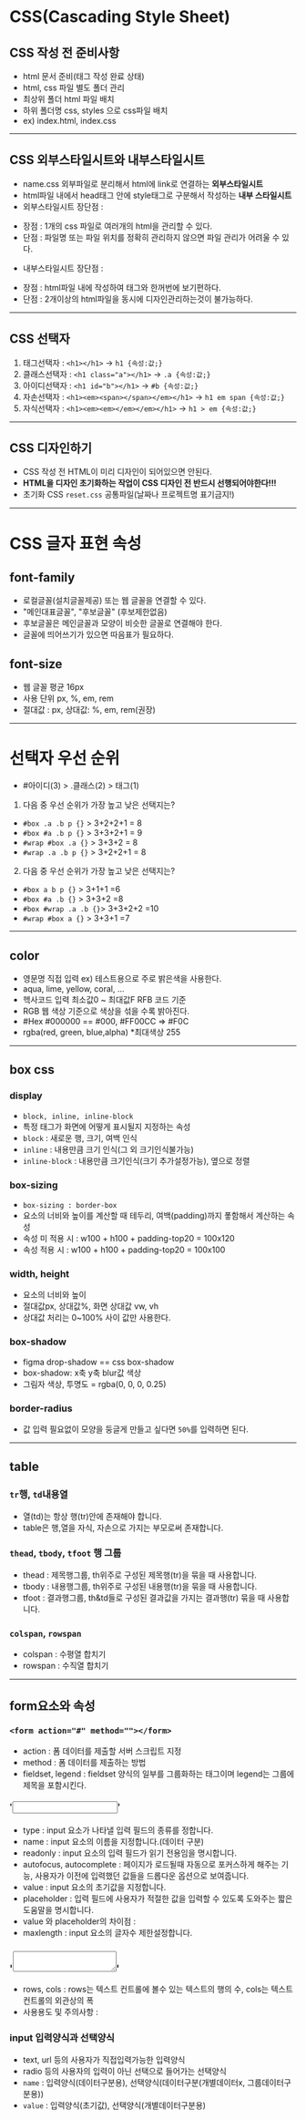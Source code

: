 # CSS(Cascading Style Sheet)
## CSS 작성 전 준비사항
* html 문서 준비(태그 작성 완료 상태)
* html, css 파일 별도 폴더 관리
* 최상위 폴더 html 파일 배치
* 하위 폴더명 css, styles 으로 css파일 배치 
* ex) index.html, index.css
---
## CSS 외부스타일시트와 내부스타일시트
* name.css 외부파일로 분리해서 html에 link로 연결하는 **외부스타일시트**
* html파일 내에서 head태그 안에 style태그로 구분해서 작성하는 **내부 스타일시트**
* 외부스타일시트 장단점 :
- 장점 : 1개의 css 파일로 여러개의 html을 관리할 수 있다.
- 단점 : 파일명 또는 파일 위치를 정확히 관리하지 않으면 파일 관리가 어려울 수 있다. 
* 내부스타일시트 장단점 :
- 장점 : html파일 내에 작성하여 태그와 한꺼번에 보기편하다.
- 단점 : 2개이상의 html파일을 동시에 디자인관리하는것이 불가능하다.
---
## CSS 선택자
1. 태그선택자 : `<h1></h1>` -> `h1 {속성:값;}`
2. 클래스선택자 : `<h1 class="a"></h1>` -> `.a {속성:값;}`
3. 아이디선택자 : `<h1 id="b"></h1>` -> `#b {속성:값;}`
4. 자손선택자 : `<h1><em><span></span></em></h1>` -> `h1 em span {속성:값;}`
5. 자식선택자 : `<h1><em><em></em></em></h1>` -> `h1 > em {속성:값;}`
---
## CSS 디자인하기
* CSS 작성 전 HTML이 미리 디자인이 되어있으면 안된다.
* **HTML을 디자인 초기화하는 작업이 CSS 디자인 전 반드시 선행되어야한다!!!**
* 초기화 CSS `reset.css` 공통파일(날짜나 프로젝트명 표기금지!)
---
# CSS 글자 표현 속성
## font-family
* 로컬글꼴(설치글꼴제공) 또는 웹 글꼴을 연결할 수 있다.
* "메인대표글꼴", "후보글꼴" (후보제한없음)
* 후보글꼴은 메인글꼴과 모양이 비슷한 글꼴로 연결해야 한다.
* 글꼴에 띄어쓰기가 있으면 따음표가 필요하다. 
## font-size
* 웹 글꼴 평균 16px
* 사용 단위 px, %, em, rem
* 절대값 : px, 상대값: %, em, rem(권장)
---
# 선택자 우선 순위
* #아이디(3) > .클래스(2) > 태그(1)
1. 다음 중 우선 순위가 가장 높고 낮은 선택지는?
* `#box .a .b p {}` > 3+2+2+1 = 8
* `#box #a .b p {}` > 3+3+2+1 = 9
* `#wrap #box .a {}` > 3+3+2 = 8
* `#wrap .a .b p {}` > 3+2+2+1 = 8
2. 다음 중 우선 순위가 가장 높고 낮은 선택지는?
* `#box a b p {}` > 3+1+1 =6
* `#box #a .b {}` > 3+3+2 =8
* `#box #wrap .a .b {}`> 3+3+2+2 =10
* `#wrap #box a {}` > 3+3+1 =7
---
## color 
* 영문명 직접 입력 ex) 테스트용으로 주로 밝은색을 사용한다.
* aqua, lime, yellow, coral, ...
* 헥사코드 입력 최소값0 ~ 최대값F RFB 코드 기준
* RGB 웹 색상 기준으로 색상을 섞을 수록 밝아진다.
* #Hex #000000 == #000, #FF00CC => #F0C 
* rgba(red, green, blue,alpha) *최대색상 255
---
## box css
### display
* `block, inline, inline-block`
* 특정 태그가 화면에 어떻게 표시될지 지정하는 속성
* `block` : 새로운 행, 크기, 여백 인식
* `inline` : 내용만큼 크기 인식(그 외 크기인식불가능)
* `inline-block` : 내용만큼 크기인식(크기 추가설정가능), 옆으로 정렬
### box-sizing
*  `box-sizing : border-box`
* 요소의 너비와 높이를 계산할 때 테두리, 여백(padding)까지 퐇함해서 계산하는 속성
* 속성 미 적용 시 : w100 + h100 + padding-top20 = 100x120
* 속성 적용 시 : w100 + h100 + padding-top20 = 100x100
### width, height
* 요소의 너비와 높이
* 절대값px, 상대값%, 화면 상대값 vw, vh
* 상대값 처리는 0~100% 사이 값만 사용한다.
### box-shadow
* figma drop-shadow == css box-shadow
* box-shadow: x축 y축 blur값 색상
* 그림자 색상, 투명도 = rgba(0, 0, 0, 0.25)
### border-radius
* 값 입력 필요없이 모양을 둥글게 만들고 싶다면 `50%`를 입력하면 된다.
---
## table
### `tr`행, `td`내용열
* 열(td)는 항상 행(tr)안에 존재해야 합니다.
* table은 행,열을 자식, 자손으로 가지는 부모로써 존재합니다.
### `thead`, `tbody`, `tfoot` 행 그룹
* thead : 제목행그룹, th위주로 구성된 제목행(tr)을 묶을 때 사용합니다.
* tbody : 내용행그룹, th위주로 구성된 내용행(tr)을 묶을 때 사용합니다.
* tfoot : 결과행그룹, th&td들로 구성된 결과값을 가지는 결과행(tr) 묶을 때 사용합니다.
### `colspan`, `rowspan`
* colspan : 수평열 합치기
* rowspan : 수직열 합치기
---
## form요소와 속성
### `<form action="#" method=""></form>`
* action : 폼 데이터를 제출할 서버 스크립트 지정
* method : 폼 데이터를 제출하는 방법
* fieldset, legend : fieldset 양식의 일부를 그룹화하는 태그이며 legend는 그룹에 제목을 포함시킨다.
#### '<input type="" name="">'
* type : input 요소가 나타낼 입력 필드의 종류를 정합니다.
* name : input 요소의 이름을 지정합니다.(데이터 구분)
* readonly : input 요소의 입력 필드가 읽기 전용임을 명시합니다.
* autofocus, autocomplete : 페이지가 로드될때 자동으로 포커스하게 해주는 기능, 사용자가 이전에 입력했던 값들을 드롭다운 옵션으로 보여줍니다.
* value : input 요소의 초기값을 지정합니다.
* placeholder : 입력 필드에 사용자가 적절한 값을 입력할 수 있도록 도와주는 짧은 도움말을 명시합니다.
* value 와 placeholder의 차이점 : 
* maxlength : input 요소의 글자수 제한설정합니다.
### '<textarea></textarea>'
* rows, cols : rows는 텍스트 컨트롤에 볼수 있는 텍스트의 행의 수, cols는 텍스트 컨트롤의 외관상의 폭
* 사용용도 및 주의사항 : 
### input 입력양식과 선택양식
* text, url 등의 사용자가 직접입력가능한 입력양식
* radio 등의 사용자의 입력이 아닌 선택으로 들어가는 선택양식
* `name` : 입력양식(데이터구분용), 선택양식(데이터구분(개별데이터x, 그룹데이터구분용))
* `value` : 입력양식(초기값), 선택양식(개별데이터구분용)
